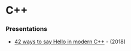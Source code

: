 # C++

### Presentations

* [42 ways to say Hello in modern C++](https://speakerdeck.com/olvemaudal/42-silly-ways-to-say-hello-in-modern-c-plus-plus-sep-2018) - (2018)